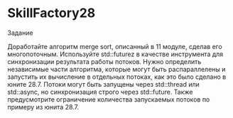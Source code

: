 # SkillFactory28

Задание

Доработайте алгоритм merge sort, описанный в 11 модуле, сделав его многопоточным.
Используйте std::futurez в качестве инструмента для синхронизации результата работы потоков.
Нужно определить независимые части алгоритма, которые могут быть распараллелены и запустить их вычисление в отдельных потоках, как это было сделано в юните 28.7.
Потоки могут быть запущены через std::thread или std::async, но синхронизация строго через std::future. Также предусмотрите ограничение количества запускаемых потоков по примеру из юнита 28.7.
